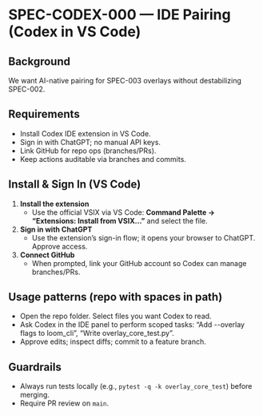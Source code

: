 # SPEC-CODEX-000 — IDE Pairing (Codex in VS Code)

## Background
We want AI-native pairing for SPEC-003 overlays without destabilizing SPEC-002.

## Requirements
- Install Codex IDE extension in VS Code.
- Sign in with ChatGPT; no manual API keys.
- Link GitHub for repo ops (branches/PRs).
- Keep actions auditable via branches and commits.

## Install & Sign In (VS Code)
1) **Install the extension**
   - Use the official VSIX via VS Code: **Command Palette → “Extensions: Install from VSIX…”** and select the file.
2) **Sign in with ChatGPT**
   - Use the extension’s sign-in flow; it opens your browser to ChatGPT. Approve access.
3) **Connect GitHub**
   - When prompted, link your GitHub account so Codex can manage branches/PRs.

## Usage patterns (repo with spaces in path)
- Open the repo folder. Select files you want Codex to read.
- Ask Codex in the IDE panel to perform scoped tasks: “Add --overlay flags to loom_cli”, “Write overlay_core_test.py”.
- Approve edits; inspect diffs; commit to a feature branch.

## Guardrails
- Always run tests locally (e.g., `pytest -q -k overlay_core_test`) before merging.
- Require PR review on `main`.
